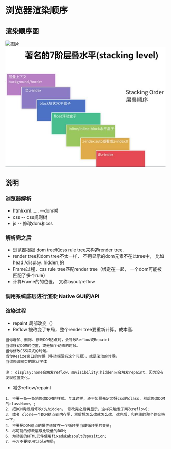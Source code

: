 # 浏览器渲染顺序

## 渲染顺序图
![图片](http://coolshell.cn//wp-content/uploads/2013/05/Render-Process.jpg)
![](./../../source/imgs/stacking-order.jpg)

## 说明

### 浏览器解析
* html/xml…… --dom树
* css -- css规则树
* js -- 修改dom和css

### 解析完之后
* 浏览器根据 dom tree和css rule tree来构造render tree.
* render tree和dom tree不太一样， 不用显示的dom元素不在此tree中， 比如head /display: hidden;的
* Frame过程，css rule tree匹配render tree（绑定在一起， 一个dom可能被匹配了多个rule）
* 计算Frame的的位置， 又称layout/reflow

### 调用系统底层进行渲染 Native GUI的API

### 渲染过程

* repaint 局部改变（）
* Reflow 被改变了布局，整个render tree要重新计算。成本高.

```
当你增加、删除、修改DOM结点时，会导致Reflow或Repaint
当你移动DOM的位置，或是搞个动画的时候。
当你修改CSS样式的时候。
当你Resize窗口的时候（移动端没有这个问题），或是滚动的时候。
当你修改网页的默认字体

注： display:none会触发reflow，而visibility:hidden只会触发repaint，因为没有发现位置变化。
```
* 减少reflow/repaint
```
1. 不要一条一条地修改DOM的样式。与其这样，还不如预先定义好css的class，然后修改DOM的className。;
2. 把DOM离线后修改(先hidden， 修改完之后再显示，这样只触发了两次reflow);
3. 或者 clone一个DOM结点到内存里，然后想怎么改就怎么改，改完后，和在线的那个的交换一下;
4. 不要把DOM结点的属性值放在一个循环里当成循环里的变量;
5. 尽可能的修改层级比较低的DOM;
6. 为动画的HTML元件使用fixed或absoult的position;
7. 千万不要使用table布局;
```